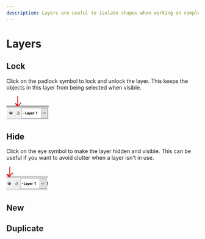 ```yaml
---
description: Layers are useful to isolate shapes when working on complex pieces.
---
```


# Layers

## Lock

Click on the padlock symbol to lock and unlock the layer. This keeps the objects in this layer from being selected when visible.

![](../../.gitbook/assets/lock.JPG)

## Hide

Click on the eye symbol to make the layer hidden and visible. This can be useful if you want to avoid clutter when a layer isn't in use.

![](../../.gitbook/assets/eye.JPG)

## New

## Duplicate

